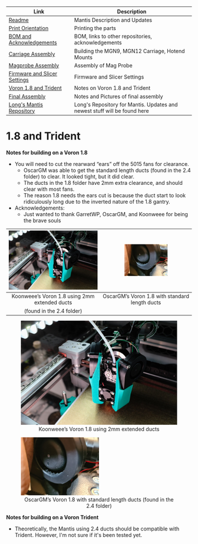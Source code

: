 

|  Link  | Description |
|--|--|
| [Readme](readme.md)  |  Mantis Description and Updates |
|  [Print Orientation](print_orientation.md)  |  Printing the parts  |
|  [BOM and Acknowledgements](bom_acknowledgements.md)  |  BOM, links to other repositories, acknowledgements  |
| [Carriage Assembly](carriage_assembly.md) | Building the MGN9, MGN12 Carriage, Hotend Mounts |
|  [Magprobe Assembly](magprobe.md)  |  Assembly of Mag Probe  |
|  [Firmware and Slicer Settings](firmware_slicer_settings.md)  |  Firmware and Slicer Settings |
| [Voron 1.8 and Trident](1.8_trident.md)| Notes on Voron 1.8 and Trident|
|  [Final Assembly](final_assembly.md)| Notes and Pictures of final assembly
|  [Long's Mantis Repository](https://github.com/mandryd/VoronUsers/tree/master/printer_mods/Long/Mantis_Dual_5015) | Long's Repository for Mantis.  Updates and newest stuff will be found here  |


1.8 and Trident
============
**Notes for building on a Voron 1.8**
- You will need to cut the rearward “ears” off the 5015 fans for clearance.
  - OscarGM was able to get the standard length ducts (found in the 2.4 folder) to clear. It looked tight, but it did clear.
  - The ducts in the 1.8 folder have 2mm extra clearance, and should clear with most fans.
  - The reason 1.8 needs the ears cut is because the duct start to look ridiculously long due to the inverted nature of the 1.8 gantry.
- Acknowledgements:
  - Just wanted to thank GarretWP, OscarGM, and Koonweee for being the brave souls

|  <img src="images/1.8_koonweee.png">  |  <img src="images/1.8_OscarGM_cut_ears.jpg" width=50% height=50%>  |
| :--: | :--: |
|Koonweee’s Voron 1.8 using 2mm extended ducts| OscarGM’s Voron 1.8 with standard length ducts 
(found in the 2.4 folder)| 
<figure>
<img src="images/1.8_koonweee.png">
<figcaption align="center">Koonweee’s Voron 1.8 using 2mm extended ducts</figcaption>
</figure>
<figure>
<img src="images/1.8_OscarGM_cut_ears.jpg" width=50% height=50%>
<figcaption align="center">
OscarGM’s Voron 1.8 with standard length ducts (found in the 2.4 folder) </figcaption>
</figure>


**Notes for building on a Voron Trident**
- Theoretically, the Mantis using 2.4 ducts should be compatible with Trident.  However, I'm not sure if it's been tested yet.  
